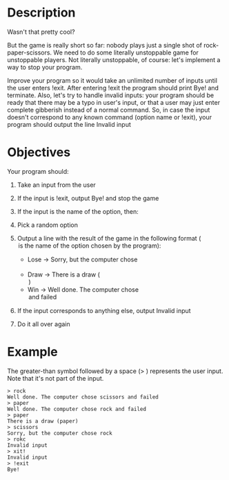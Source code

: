 #  Description

Wasn't that pretty cool?

But the game is really short so far: nobody plays just a single shot of rock-paper-scissors. We need to do some literally unstoppable game for unstoppable players. Not literally unstoppable, of course: let's implement a way to stop your program.

Improve your program so it would take an unlimited number of inputs until the user enters !exit. After entering !exit the program should print Bye! and terminate. Also, let's try to handle invalid inputs: your program should be ready that there may be a typo in user's input, or that a user may just enter complete gibberish instead of a normal command. So, in case the input doesn't correspond to any known command (option name or !exit), your program should output the line Invalid input
#  Objectives

Your program should:

1.    Take an input from the user
2.    If the input is !exit, output Bye! and stop the game
3.    If the input is the name of the option, then:
4.    Pick a random option
5.    Output a line with the result of the game in the following format (<option> is the name of the option chosen by the program):

      - Lose -> Sorry, but the computer chose <option>
      - Draw -> There is a draw (<option>)
      - Win -> Well done. The computer chose <option> and failed
6.    If the input corresponds to anything else, output Invalid input
7.    Do it all over again

#  Example

The greater-than symbol followed by a space (> ) represents the user input. Note that it's not part of the input.

    > rock
    Well done. The computer chose scissors and failed
    > paper
    Well done. The computer chose rock and failed
    > paper
    There is a draw (paper)
    > scissors
    Sorry, but the computer chose rock
    > rokc
    Invalid input
    > xit!
    Invalid input
    > !exit
    Bye!